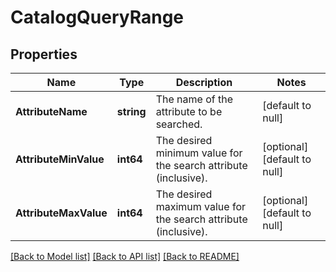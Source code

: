 # CatalogQueryRange

## Properties
Name | Type | Description | Notes
------------ | ------------- | ------------- | -------------
**AttributeName** | **string** | The name of the attribute to be searched. | [default to null]
**AttributeMinValue** | **int64** | The desired minimum value for the search attribute (inclusive). | [optional] [default to null]
**AttributeMaxValue** | **int64** | The desired maximum value for the search attribute (inclusive). | [optional] [default to null]

[[Back to Model list]](../README.md#documentation-for-models) [[Back to API list]](../README.md#documentation-for-api-endpoints) [[Back to README]](../README.md)

